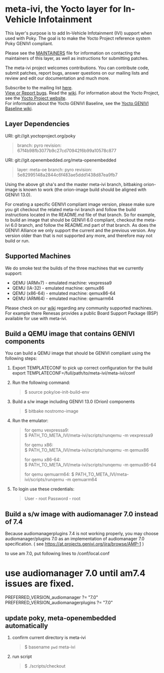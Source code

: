 meta-ivi, the Yocto layer for In-Vehicle Infotainment
=====================================================

This layer's purpose is to add In-Vehicle Infotainment (IVI) support when
used with Poky.  The goal is to make the Yocto Project reference system
Poky GENIVI compliant.

Please see the
[MAINTAINERS](https://github.com/GENIVI/meta-ivi/blob/master/MAINTAINERS)
file for information on contacting the maintainers
of this layer, as well as instructions for submitting patches.

The meta-ivi project welcomes contributions. You can contribute code,
submit patches, report bugs, answer questions on our mailing lists and
review and edit our documentation and much more.

Subscribe to the mailing list
    [here](https://lists.genivi.org/mailman/listinfo/genivi-meta-ivi).  
[View or Report bugs](https://at.projects.genivi.org/jira/secure/RapidBoard.jspa?rapidView=10&projectKey=BASE).
Read the [wiki](https://at.projects.genivi.org/wiki/display/PROJ/meta-ivi). 
For information about the Yocto Project, see the
    [Yocto Project website](https://www.yoctoproject.org).  
For information about the Yocto GENIVI Baseline, see the
    [Yocto GENIVI Baseline wiki](https://at.projects.genivi.org/wiki/display/PROJ/GENIVI+Baselines). 

Layer Dependencies
------------------

URI: git://git.yoctoproject.org/poky
> branch:   pyro
> revision: 67f4b98fb3077b9c27cd70942f6b99a10578c877

URI: git://git.openembedded.org/meta-openembedded
> layer:    meta-oe
> branch:   pyro
> revision: 5e82995148a2844c6f483ae5ddd1438d87ea9fb7

Using the above git sha's and the master meta-ivi branch,
 bitbaking orion-image is known to work
 (the orion-image build should be aligned with GENIVI 13.0).

For creating a specific GENIVI compliant image version, please make sure you
git checkout the related meta-ivi branch and follow the build instructions
located in the README.md file of that branch.  So for example, to build
an image that should be GENIVI 6.0 compliant, checkout the meta-ivi 6.0 branch,
and follow the README.md part of that branch.  As does the GENIVI Alliance
we only support the current and the previous version.  Any version older
than that is not supported any more, and therefore may not build or run.

Supported Machines
------------------

We do smoke test the builds of the three machines that we currently support:

* QEMU (ARMv7) - emulated machine: vexpressa9
* QEMU (IA-32) - emulated machine: qemux86
* QEMU (x86-64) - emulated machine: qemux86-64
* QEMU (ARM64) - emulated machine: qemuarm64

Please check on our [wiki](https://at.projects.genivi.org/wiki/display/PROJ/meta-ivi)
regarding any community supported machines.
For example there Renesas provides a public Board Support Package (BSP)
available for use with meta-ivi.

Build a QEMU image that contains GENIVI components
--------------------------------------------------

You can build a QEMU image that should be GENIVI compliant using the
following steps:

1. Export TEMPLATECONF to pick up correct configuration for the build
export TEMPLATECONF=/full/path/to/meta-ivi/meta-ivi/conf

2. Run the following command:
   > $ source poky/oe-init-build-env

3. Build a s/w image including GENIVI 13.0 (Orion) components
   > $ bitbake nostromo-image

4. Run the emulator:
   > for qemu vexpressa9:  
   > $ PATH_TO_META_IVI/meta-ivi/scripts/runqemu -m vexpressa9
   >
   > for qemu x86:  
   > $ PATH_TO_META_IVI/meta-ivi/scripts/runqemu -m qemux86
   >
   > for qemu x86-64:  
   > $ PATH_TO_META_IVI/meta-ivi/scripts/runqemu -m qemux86-64
   >
   > for qemu qemuarm64:
   > $ PATH_TO_META_IVI/meta-ivi/scripts/runqemu -m qemuarm64

5. To login use these credentials:
   > User - root
   > Password - root

Build a s/w image with audiomanager 7.0 instead of 7.4
------------------------------------------------------
Because audiomanagerplugins 7.4 is not working properly,
 you may choose audiomanager/plugins 7.0
  as an implementation of audiomanager 7.0 specification.
( see https://at.projects.genivi.org/jira/browse/AMP-1 )

to use am 7.0, put following lines to <build directory>/conf/local.conf
# use audiomanager 7.0 until am7.4 issues are fixed.
PREFERRED_VERSION_audiomanager          ?= "7.0"
PREFERRED_VERSION_audiomanagerplugins   ?= "7.0"

update poky, meta-openembedded automatically
--------------------------------------------
1. confirm current directory is meta-ivi
   > $ basename `pwd`
   meta-ivi

2. run script
   > $ ./scripts/checkout
